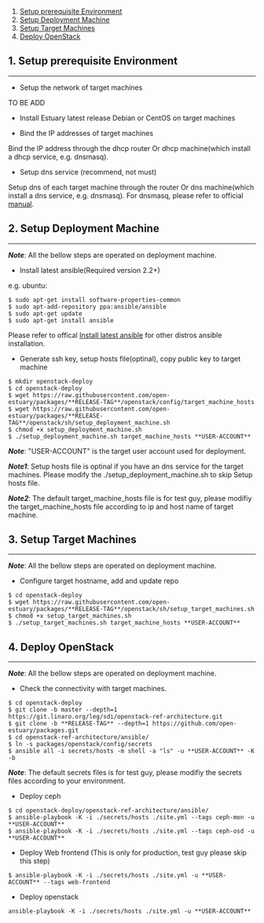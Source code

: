 1. [Setup prerequisite Environment](#1)
2. [Setup Deployment Machine](#2)
3. [Setup Target Machines](#3)
4. [Deploy OpenStack](#4)


## <a name="1">1. Setup prerequisite Environment</a>
***
* Setup the network of target machines

TO BE ADD

* Install Estuary latest release Debian or CentOS on target machines

* Bind the IP addresses of target machines

Bind the IP address through the dhcp router Or dhcp machine(which install a dhcp service, e.g. dnsmasq).

* Setup dns service (recommend, not must)

Setup dns of each target machine through the router Or dns machine(which install a dns service, e.g. dnsmasq).
For dnsmasq, please refer to official [manual](http://www.thekelleys.org.uk/dnsmasq/docs/dnsmasq-man.html).

## <a name="2">2. Setup Deployment Machine</a>
***

**_Note_**: All the bellow steps are operated on deployment machine.

* Install latest ansible(Required version 2.2+)

e.g. ubuntu:
```
$ sudo apt-get install software-properties-common
$ sudo apt-add-repository ppa:ansible/ansible
$ sudo apt-get update
$ sudo apt-get install ansible
```
Please refer to offical [Install latest ansible](http://docs.ansible.com/ansible/intro_installation.html#installing-the-control-machine) for other distros ansible installation.


* Generate ssh key, setup hosts file(optinal), copy public key to target machine
```
$ mkdir openstack-deploy
$ cd openstack-deploy
$ wget https://raw.githubusercontent.com/open-estuary/packages/**RELEASE-TAG**/openstack/config/target_machine_hosts
$ wget https://raw.githubusercontent.com/open-estuary/packages/**RELEASE-TAG**/openstack/sh/setup_deployment_machine.sh
$ chmod +x setup_deployment_machine.sh
$ ./setup_deployment_machine.sh target_machine_hosts **USER-ACCOUNT**
```
**_Note_**: "USER-ACCOUNT" is the target user account used for deployment.

**_Note1_**: Setup hosts file is optinal if you have an dns service for the target machines. Please modify the ./setup_deployment_machine.sh to skip Setup hosts file.

**_Note2_**: The default target_machine_hosts file is for test guy, please modifiy the target_machine_hosts file according to ip and host name of target machine.

## <a name="3">3. Setup Target Machines</a>
***

**_Note_**: All the bellow steps are operated on deployment machine.

* Configure target hostname, add and update repo
```
$ cd openstack-deploy
$ wget https://raw.githubusercontent.com/open-estuary/packages/**RELEASE-TAG**/openstack/sh/setup_target_machines.sh
$ chmod +x setup_target_machines.sh
$ ./setup_target_machines.sh target_machine_hosts **USER-ACCOUNT**
```

## <a name="4">4. Deploy OpenStack</a>
***

**_Note_**: All the bellow steps are operated on deployment machine.

* Check the connectivity with target machines.
```
$ cd openstack-deploy
$ git clone -b master --depth=1 https://git.linaro.org/leg/sdi/openstack-ref-architecture.git
$ git clone -b **RELEASE-TAG** --depth=1 https://github.com/open-estuary/packages.git
$ cd openstack-ref-architecture/ansible/
$ ln -s packages/openstack/config/secrets
$ ansible all -i secrets/hosts -m shell -a "ls" -u **USER-ACCOUNT** -K -b
```
**_Note_**: The default secrets files is for test guy, please modifiy the secrets files according to your environment.

* Deploy ceph
```
$ cd openstack-deploy/openstack-ref-architecture/ansible/
$ ansible-playbook -K -i ./secrets/hosts ./site.yml --tags ceph-mon -u **USER-ACCOUNT**
$ ansible-playbook -K -i ./secrets/hosts ./site.yml --tags ceph-osd -u **USER-ACCOUNT**
```

* Deploy Web frontend (This is only for production, test guy please skip this step)
```
$ ansible-playbook -K -i ./secrets/hosts ./site.yml -u **USER-ACCOUNT** --tags web-frontend
```

* Deploy openstack
```
ansible-playbook -K -i ./secrets/hosts ./site.yml -u **USER-ACCOUNT**
```
